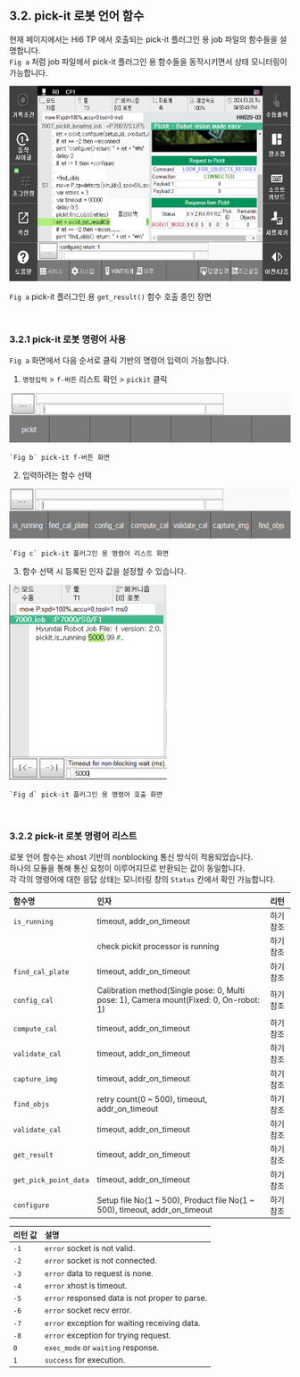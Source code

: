 ﻿## 3.2. pick-it 로봇 언어 함수

현재 페이지에서는 Hi6 TP 에서 호출되는 pick-it 플러그인 용 job 파일의 함수들을 설명합니다.  
`Fig a` 처럼 job 파일에서 pick-it 플러그인 용 함수들을 동작시키면서 상태 모니터링이 가능합니다.  


<img src="../../_assets/01_panel.png" height=350hv> 

`Fig a` pick-it 플러그인 용 `get_result()` 함수 호출 중인 장면


<br>

### 3.2.1 pick-it 로봇 명령어 사용

`Fig a` 화면에서 다음 순서로 클릭 기반의 명령어 입력이 가능합니다.  

1. `명령입력` > `f-버튼` 리스트 확인 > `pickit` 클릭  
<img src="../../_assets/05_pickit_cmd_1.png" height=90hv> 

    `Fig b` pick-it f-버튼 화면

2. 입력하려는 함수 선택  
<img src="../../_assets/06_pickit_cmd_2.png" height=90hv> 

    `Fig c` pick-it 플러그인 용 명령어 리스트 화면

3. 함수 선택 시 등록된 인자 값을 설정할 수 있습니다.  
<img src="../../_assets/07_pickit_cmd_3.png" height=350hv>   

    `Fig d` pick-it 플러그인 용 명령어 호출 화면

<br>

### 3.2.2 pick-it 로봇 명령어 리스트

로봇 언어 함수는 xhost 기반의 nonblocking 통신 방식이 적용되었습니다.  
하나의 모듈을 통해 통신 요청이 이루어지므로 반환되는 값이 동일합니다.  
각 각의 명령어에 대한 응답 상태는 모니터링 창의 `Status` 칸에서 확인 가능합니다.

|함수명|인자|리턴|
|:---|:---|:---|
|`is_running`|timeout, addr_on_timeout|하기 참조|
||check pickit processor is running|하기 참조|
|`find_cal_plate`|timeout, addr_on_timeout|하기 참조|
|`config_cal`|Calibration method(Single pose: 0, Multi pose: 1), Camera mount(Fixed: 0, On-robot: 1)|하기 참조|
|`compute_cal`|timeout, addr_on_timeout|하기 참조|
|`validate_cal`|timeout, addr_on_timeout|하기 참조|
|`capture_img`|timeout, addr_on_timeout|하기 참조|
|`find_objs`|retry count(0 ~ 500), timeout, addr_on_timeout|하기 참조|
|`validate_cal`|timeout, addr_on_timeout|하기 참조|
|`get_result`|timeout, addr_on_timeout|하기 참조|
|`get_pick_point_data`|timeout, addr_on_timeout|하기 참조|
|`configure`|Setup file No(1 ~ 500), Product file No(1 ~ 500), timeout, addr_on_timeout|하기 참조|

|리턴 값|설명|
|:---|:---|
|`-1`| `error` socket is not valid.                  |
|`-2`| `error` socket is not connected.              |
|`-3`| `error` data to request is none.              |
|`-4`| `error` xhost is timeout.                     |
|`-5`| `error` responsed data is not proper to parse.|
|`-6`| `error` socket recv error.                    |
|`-7`| `error` exception for waiting receiving data. |
|`-8`| `error` exception for trying request.         |
| `0`| `exec_mode` or `waiting` response.            |
| `1`| `success` for execution.                      |